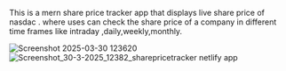 This is a mern share price tracker app that displays live share price of nasdac . where uses can check the share price of a company in different time frames like intraday ,daily,weekly,monthly.


![Screenshot 2025-03-30 123620](https://github.com/user-attachments/assets/fbe0e3ba-1679-4029-93fd-d79c2ca3dd80)
![Screenshot_30-3-2025_12382_sharepricetracker netlify app](https://github.com/user-attachments/assets/553b0eba-0d9c-4540-ae84-4d7657403e22)
